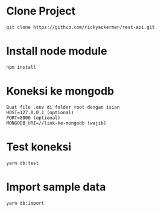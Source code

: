 # Clone Project
```
git clone https://github.com/rickyackerman/rest-api.git
```
# Install node module
```
npm install
```
# Koneksi ke mongodb
```
Buat file .env di folder root dengan isian 
HOST=127.0.0.1 (optional)
PORT=8000 (optional)
MONGODB_URI=//link-ke-mongodb (wajib)
```

# Test koneksi
```
yarn db:test
```

# Import sample data
```
yarn db:import
```

